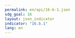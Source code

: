 ```yaml
---
permalink: en/api/16-b-1.json
sdg_goal: 16
layout: json_indicator
indicator: "16.b.1"
lang: en
---
```

